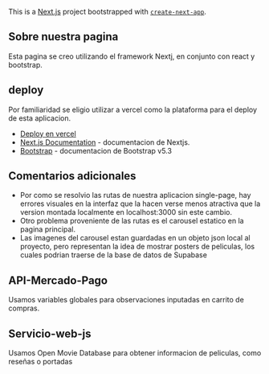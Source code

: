 This is a [Next.js](https://nextjs.org/) project bootstrapped with [`create-next-app`](https://github.com/vercel/next.js/tree/canary/packages/create-next-app).

## Sobre nuestra pagina

Esta pagina se creo utilizando el framework Nextj, en conjunto con react y bootstrap.


## deploy

Por familiaridad se eligio utilizar a vercel como la plataforma para el deploy de esta aplicacion.

- [Deploy en vercel](https://wilberger-verniere-react.vercel.app)
- [Next.js Documentation](https://nextjs.org/docs) - documentacion de Nextjs.
- [Bootstrap](https://getbootstrap.com/docs/5.3/getting-started/introduction/) - documentacion de Bootstrap v5.3

## Comentarios adicionales

- Por como se resolvio las rutas de nuestra aplicacion single-page, hay errores visuales en la interfaz que la hacen verse menos atractiva que la version montada localmente en localhost:3000 sin este cambio.
- Otro problema proveniente de las rutas es el carousel estatico en la pagina principal.
- Las imagenes del carousel estan guardadas en un objeto json local al proyecto, pero representan la idea de mostrar posters de peliculas, los cuales podrian traerse de la base de datos de Supabase

## API-Mercado-Pago
Usamos variables globales para observaciones inputadas en carrito de compras.

## Servicio-web-js
Usamos Open Movie Database para obtener informacion de peliculas, como reseñas o portadas